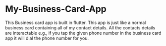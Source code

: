 # My-Business-Card-App
 This Business card app is built in flutter. This app is just like a normal business card containing all of my contact details. All the contacts details are interactable e.g., if you tap the given phone number in the business card app it will dial the phone number for you.
